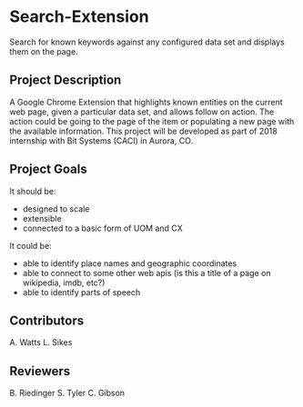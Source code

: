 # Search-Extension
Search for known keywords against any configured data set and displays them on the page.

## Project Description
A Google Chrome Extension that highlights known entities on the current web page, given a particular data set, and allows follow on action. The action could be going to the page of the item or populating a new page with the available information.
This project will be developed as part of 2018 internship with Bit Systems (CACI) in Aurora, CO.

## Project Goals
It should be:
* designed to scale
* extensible
* connected to a basic form of UOM and CX

It could be:
* able to identify place names and geographic coordinates
* able to connect to some other web apis (is this a title of a page on wikipedia, imdb, etc?)
* able to identify parts of speech

## Contributors
A. Watts
L. Sikes

## Reviewers
B. Riedinger
S. Tyler
C. Gibson
